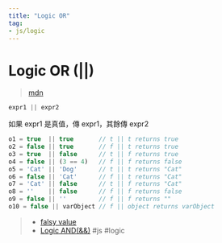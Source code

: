 ```yaml
---
title: "Logic OR"
tag: 
- js/logic
---
```

# Logic OR (||)
> [mdn](https://developer.mozilla.org/en-US/docs/Web/JavaScript/Reference/Operators/Logical_OR)
```js
expr1 || expr2
```
如果 expr1 是真值，傳 expr1，其餘傳 expr2
```js
o1 = true  || true       // t || t returns true
o2 = false || true       // f || t returns true
o3 = true  || false      // t || f returns true
o4 = false || (3 == 4)   // f || f returns false
o5 = 'Cat' || 'Dog'      // t || t returns "Cat"
o6 = false || 'Cat'      // f || t returns "Cat"
o7 = 'Cat' || false      // t || f returns "Cat"
o8 = ''    || false      // f || f returns false
o9 = false || ''         // f || f returns ""
o10 = false || varObject // f || object returns varObject
```
>- [falsy value](falsy%20value.md)
>- [Logic AND(&&)](Logic%20AND(&&).md)
#js #logic 